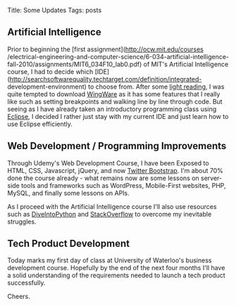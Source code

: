 Title: Some Updates
Tags: posts

## Artificial Intelligence

Prior to beginning the [first assignment](http://ocw.mit.edu/courses
/electrical-engineering-and-computer-science/6-034-artificial-intelligence-
fall-2010/assignments/MIT6_034F10_lab0.pdf) of MIT's Artificial Intelligence
course, I had to decide which
[IDE](http://searchsoftwarequality.techtarget.com/definition/integrated-
development-environment) to choose from. After some [light
reading](http://pedrokroger.net/choosing-best-python-ide/), I was quite
tempted to download [WingWare](http://www.wingware.com/) as it has some
features that I really like such as setting breakpoints and walking line by
line through code. But seeing as I have already taken an introductory
programming class using [Eclipse](https://eclipse.org/), I decided I rather
just stay with my current IDE and just learn how to use Eclipse efficiently.



## Web Development / Programming Improvements

Through Udemy's Web Development Course, I have been Exposed to HTML, CSS,
Javascript, jQuery, and now [Twitter Bootstrap](http://getbootstrap.com/). I'm
about 70% done the course already - what remains now are some lessons on
server-side tools and frameworks such as WordPress, Mobile-First websites,
PHP, MySQL, and finally some lessons on APIs.

As I proceed with the Artificial Intelligence course I'll also use resources
such as [DiveIntoPython](http://www.diveintopython.net/) and
[StackOverflow](http://stackoverflow.com/) to overcome my inevitable
struggles.



## Tech Product Development

Today marks my first day of class at University of Waterloo's business
development course. Hopefully by the end of the next four months I'll have a
solid understanding of the requirements needed to launch a tech product
successfully.

Cheers.

